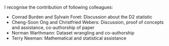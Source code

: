 I recognise the contribution of following colleagues:

- Conrad Burden and Sylvain Foret: Discussion about the D2 statistic
- Cheng-Soon Ong and Christfried Webers: Discussion, proof of concepts and
  assistance, co-authorship of paper
- Norman Warthmann: Dataset wrangling and co-authorship
- Terry Neeman: Mathematical and statistical assistance
